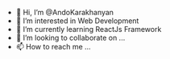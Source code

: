 - 👋 Hi, I’m @AndoKarakhanyan
- 👀 I’m interested in Web Development    
- 🌱 I’m currently learning ReactJs Framework
- 💞️ I’m looking to collaborate on ...
- 📫 How to reach me ...

<!---
AndoKarakhanyan/AndoKarakhanyan is a ✨ special ✨ repository because its `README.md` (this file) appears on your GitHub profile.
You can click the Preview link to take a look at your changes.
--->
